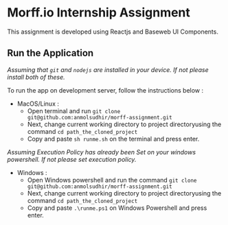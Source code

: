 # Morff.io Internship Assignment

This assignment is developed using Reactjs and Baseweb UI Components.

## Run the Application

_Assuming that ```git``` and ```nodejs``` are installed in your device. If not please install both of these._

To run the app on development server, follow the instructions below : 
-  MacOS/Linux :
    -  Open terminal and run ```git clone git@github.com:anmolsudhir/morff-assignment.git```
    -  Next, change current working directory to project directoryusing the command ```cd path_the_cloned_project```
    -  Copy and paste ```sh runme.sh``` on the terminal and press enter.

_Assuming Execution Policy has already been Set on your windows powershell. If not please set execution policy._
-  Windows :
    -  Open Windows powershell and run the command ```git clone git@github.com:anmolsudhir/morff-assignment.git```
    -  Next, change current working directory to project directoryusing the command ```cd path_the_cloned_project```
    -  Copy and paste ```.\runme.ps1``` on Windows Powershell and press enter.
